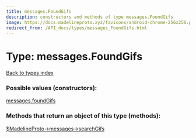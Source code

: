```yaml
---
title: messages.FoundGifs
description: constructors and methods of type messages.FoundGifs
image: https://docs.madelineproto.xyz/favicons/android-chrome-256x256.png
redirect_from: /API_docs/types/messages_FoundGifs.html
---
```

# Type: messages.FoundGifs  
[Back to types index](index.md)



### Possible values (constructors):

[messages.foundGifs](../constructors/messages.foundGifs.md)  



### Methods that return an object of this type (methods):

[$MadelineProto->messages->searchGifs](../methods/messages.searchGifs.md)  



